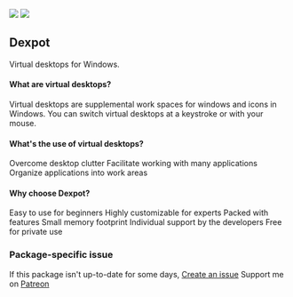 [![](https://img.shields.io/chocolatey/v/dexpot?color=green&label=dexpot)](https://chocolatey.org/packages/dexpot) [![](https://img.shields.io/chocolatey/dt/dexpot)](https://chocolatey.org/packages/dexpot)

## Dexpot
Virtual desktops for Windows.

#### What are virtual desktops?
Virtual desktops are supplemental work spaces for windows and icons in Windows.
You can switch virtual desktops at a keystroke or with your mouse.

#### What's the use of virtual desktops?
Overcome desktop clutter
Facilitate working with many applications
Organize applications into work areas

#### Why choose Dexpot?
Easy to use for beginners
Highly customizable for experts
Packed with features
Small memory footprint
Individual support by the developers
Free for private use

### Package-specific issue
If this package isn't up-to-date for some days, [Create an issue](https://github.com/tunisiano187/chocolatey-packages/issues/new)
Support me on [Patreon](https://www.patreon.com/bePatron?u=39585820)